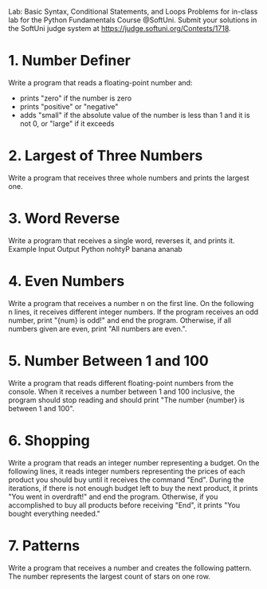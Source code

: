 Lab: Basic Syntax, Conditional Statements, and Loops
Problems for in-class lab for the Python Fundamentals Course @SoftUni. 
Submit your solutions in the SoftUni judge system at https://judge.softuni.org/Contests/1718.

# 1.	Number Definer
Write a program that reads a floating-point number and:
-	prints "zero" if the number is zero
-	prints "positive" or "negative"
-	adds "small" if the absolute value of the number is less than 1 and it is not 0, or "large" if it exceeds 


# 2.	Largest of Three Numbers
Write a program that receives three whole numbers and prints the largest one.

 
# 3.	Word Reverse
Write a program that receives a single word, reverses it, and prints it.
Example
Input	Output
Python	nohtyP
banana	ananab

# 4.	Even Numbers
Write a program that receives a number n on the first line. On the following n lines, it receives different integer numbers. If the program receives an odd number, print "{num} is odd!" and end the program. Otherwise, if all numbers given are even, print "All numbers are even.".
 
# 5.	Number Between 1 and 100
Write a program that reads different floating-point numbers from the console. When it receives a number between 1 and 100 inclusive, the program should stop reading and should print "The number {number} is between 1 and 100".

 
# 6.	Shopping
Write a program that reads an integer number representing a budget. On the following lines, it reads integer numbers representing the prices of each product you should buy until it receives the command "End".
During the iterations, if there is not enough budget left to buy the next product, it prints "You went in overdraft!" and end the program.
Otherwise, if you accomplished to buy all products before receiving "End", it prints "You bought everything needed."

# 7.	Patterns
Write a program that receives a number and creates the following pattern. The number represents the largest count of stars on one row.

